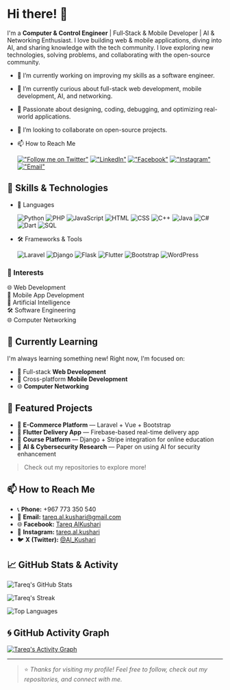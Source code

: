 # Hi there! 👋

I'm a **Computer & Control Engineer** | Full‑Stack & Mobile Developer | AI & Networking Enthusiast.
I love building web & mobile applications, diving into AI, and sharing knowledge with the tech community. I love exploring new technologies, solving problems, and collaborating with the open-source community. 

- 🔭 I’m currently working on improving my skills as a software engineer.
- 🌱 I’m currently curious about full-stack web development, mobile development, AI, and networking.
- 🔧 Passionate about designing, coding, debugging, and optimizing real-world applications.
- 👯 I’m looking to collaborate on open-source projects.
- 📫 How to Reach Me

	[!["Follow me on Twitter"](https://img.shields.io/twitter/follow/Al_Kushari?label=Follow%20me)](https://x.com/Al_Kushari?t=gU61bcmlDbtf3KV4kqGULA&s=09)
[!["LinkedIn"](https://img.shields.io/badge/LinkedIn-0A66C2?style=flat&logo=linkedin&logoColor=white)](https://www.linkedin.com/in/tareq-al-kushari/)
[!["Facebook"](https://img.shields.io/badge/Facebook-1877F2?style=flat&logo=facebook&logoColor=white)](https://www.facebook.com/profile.php?id=61562736475116)
[!["Instagram"](https://img.shields.io/badge/Instagram-E4405F?style=flat&logo=instagram&logoColor=white)](https://www.instagram.com/tareq.al.kushari?igsh=MTBhZjRuYnFoMWw1YQ==)
[!["Email"](https://img.shields.io/badge/Email-tareq.al.kushari%40gmail.com-orange?style=flat&logo=gmail)](mailto:tareq.al.kushari@gmail.com)


## 🔧 Skills & Technologies

- 🧠 Languages

	![Python](https://img.shields.io/badge/Python-3776AB?style=flat-square&logo=python&logoColor=white)
![PHP](https://img.shields.io/badge/PHP-777BB4?style=flat-square&logo=php&logoColor=white)
![JavaScript](https://img.shields.io/badge/JavaScript-F7DF1E?style=flat-square&logo=javascript&logoColor=black)
![HTML](https://img.shields.io/badge/HTML5-E34F26?style=flat-square&logo=html5&logoColor=white)
![CSS](https://img.shields.io/badge/CSS3-1572B6?style=flat-square&logo=css3&logoColor=white)
![C++](https://img.shields.io/badge/C++-00599C?style=flat-square&logo=c%2B%2B&logoColor=white)
![Java](https://img.shields.io/badge/Java-007396?style=flat-square&logo=java&logoColor=white)
![C#](https://img.shields.io/badge/C%23-239120?style=flat-square&logo=c-sharp&logoColor=white)
![Dart](https://img.shields.io/badge/Dart-0175C2?style=flat-square&logo=dart&logoColor=white)
![SQL](https://img.shields.io/badge/SQL-003B57?style=flat-square&logo=mysql&logoColor=white)

- 🛠 Frameworks & Tools

	![Laravel](https://img.shields.io/badge/Laravel-F55247?style=flat-square&logo=laravel&logoColor=white)
![Django](https://img.shields.io/badge/Django-092E20?style=flat-square&logo=django&logoColor=white)
![Flask](https://img.shields.io/badge/Flask-000000?style=flat-square&logo=flask&logoColor=white)
![Flutter](https://img.shields.io/badge/Flutter-02569B?style=flat-square&logo=flutter&logoColor=white)
![Bootstrap](https://img.shields.io/badge/Bootstrap-7952B3?style=flat-square&logo=bootstrap&logoColor=white)
![WordPress](https://img.shields.io/badge/WordPress-21759B?style=flat-square&logo=wordpress&logoColor=white)

### 🎯 Interests

🌐 Web Development  
📱 Mobile App Development  
🧠 Artificial Intelligence  
🛠 Software Engineering  
🌐 Computer Networking

## 🌱 Currently Learning

I'm always learning something new! Right now, I'm focused on:
- 🔧 Full-stack **Web Development**
- 📲 Cross-platform **Mobile Development**
- 🌐 **Computer Networking**

## 🧪 Featured Projects

- 🔹 **E-Commerce Platform** — Laravel + Vue + Bootstrap  
- 🔹 **Flutter Delivery App** — Firebase-based real-time delivery app  
- 🔹 **Course Platform** — Django + Stripe integration for online education  
- 🔹 **AI & Cybersecurity Research** — Paper on using AI for security enhancement

> Check out my repositories to explore more!

## 📫 How to Reach Me

- 📞 **Phone:** +967 773 350 540  
- 📧 **Email:** [tareq.al.kushari@gmail.com](mailto:tareq.al.kushari@gmail.com)  
- 🌐 **Facebook:** [Tareq AlKushari](https://www.facebook.com/profile.php?id=61562736475116&mibextid=ZbWKwL)
- 📸 **Instagram:** [tareq.al.kushari](https://www.instagram.com/tareq.al.kushari?igsh=MTBhZjRuYnFoMWw1YQ==)
- 🐦 **X (Twitter):** [@Al_Kushari](https://x.com/Al_Kushari?t=gU61bcmlDbtf3KV4kqGULA&s=09)

## 📈 GitHub Stats & Activity

![Tareq's GitHub Stats](https://github-readme-stats.vercel.app/api?username=TareqAlKushari&show_icons=true&theme=radical&hide_title=true)

![Tareq's Streak](https://github-readme-streak-stats.herokuapp.com?user=TareqAlKushari&theme=radical&date_format=M%20j%5B%2C%20Y%5D)

![Top Languages](https://github-readme-stats.vercel.app/api/top-langs/?username=TareqAlKushari&layout=compact&theme=radical)

## 🌀 GitHub Activity Graph

[![Tareq's Activity Graph](https://github-readme-activity-graph.vercel.app/graph?username=TareqAlKushari&theme=react-dark)](https://github.com/TareqAlKushari)

---

> ⭐️ *Thanks for visiting my profile! Feel free to follow, check out my repositories, and connect with me.*
